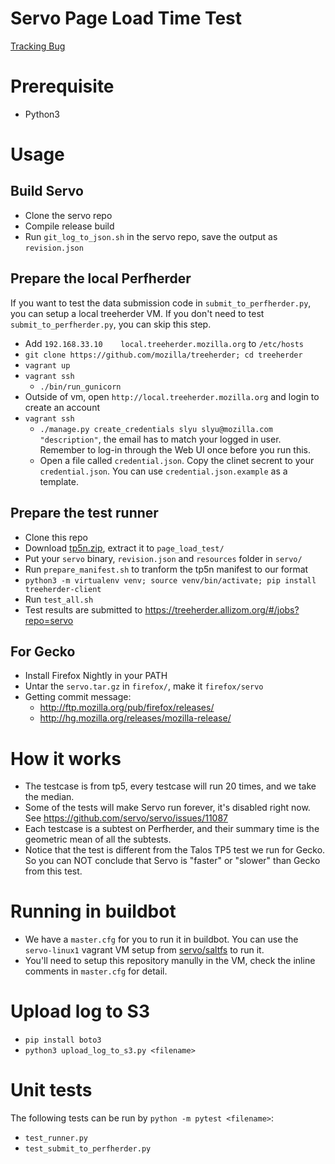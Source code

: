 Servo Page Load Time Test
==============

[Tracking Bug](https://github.com/servo/servo/issues/10452)

# Prerequisite

* Python3

# Usage
## Build Servo
* Clone the servo repo
* Compile release build
* Run `git_log_to_json.sh` in the servo repo, save the output as `revision.json`

## Prepare the local Perfherder

If you want to test the data submission code in `submit_to_perfherder.py`, you can setup a local treeherder VM. If you don't need to test `submit_to_perfherder.py`, you can skip this step.

* Add `192.168.33.10    local.treeherder.mozilla.org` to `/etc/hosts`
* `git clone https://github.com/mozilla/treeherder; cd treeherder`
* `vagrant up`
* `vagrant ssh`
  * `./bin/run_gunicorn`
* Outside of vm, open `http://local.treeherder.mozilla.org` and login to create an account
* `vagrant ssh`
  * `./manage.py create_credentials slyu slyu@mozilla.com "description"`, the email has to match your logged in user. Remember to log-in through the Web UI once before you run this.
  * Open a file called `credential.json`. Copy the clinet secrent to your `credential.json`. You can use `credential.json.example` as a template.


## Prepare the test runner

* Clone this repo
* Download [tp5n.zip](http://people.mozilla.org/~jmaher/taloszips/zips/tp5n.zip), extract it to `page_load_test/`
* Put your `servo` binary, `revision.json` and `resources` folder in `servo/`
* Run `prepare_manifest.sh` to tranform the tp5n manifest to our format
* `python3 -m virtualenv venv; source venv/bin/activate; pip install treeherder-client`
* Run `test_all.sh`
* Test results are submitted to https://treeherder.allizom.org/#/jobs?repo=servo

## For Gecko

* Install Firefox Nightly in your PATH
* Untar the `servo.tar.gz` in `firefox/`, make it `firefox/servo`
* Getting commit message: 
  * http://ftp.mozilla.org/pub/firefox/releases/
  * http://hg.mozilla.org/releases/mozilla-release/


# How it works

* The testcase is from tp5, every testcase will run 20 times, and we take the median.
* Some of the tests will make Servo run forever, it's disabled right now. See https://github.com/servo/servo/issues/11087
* Each testcase is a subtest on Perfherder, and their summary time is the geometric mean of all the subtests.
* Notice that the test is different from the Talos TP5 test we run for Gecko. So you can NOT conclude that Servo is "faster" or "slower" than Gecko from this test.

# Running in buildbot

* We have a `master.cfg` for you to run it in buildbot. You can use the `servo-linux1` vagrant VM setup from [servo/saltfs](https://github.com/servo/saltfs) to run it.
* You'll need to setup this repository manully in the VM, check the inline comments in `master.cfg` for detail.

# Upload log to S3
* `pip install boto3`
* `python3 upload_log_to_s3.py <filename>`

# Unit tests

The following tests can be run by `python -m pytest <filename>`:

* `test_runner.py`
* `test_submit_to_perfherder.py`

